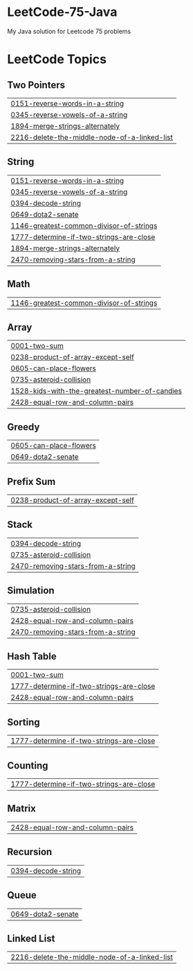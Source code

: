 # LeetCode-75-Java
My Java solution for Leetcode 75 problems 

<!---LeetCode Topics Start-->
# LeetCode Topics
## Two Pointers
|  |
| ------- |
| [0151-reverse-words-in-a-string](https://github.com/SanthiyaNehru/LeetCode-75-Java/tree/master/0151-reverse-words-in-a-string) |
| [0345-reverse-vowels-of-a-string](https://github.com/SanthiyaNehru/LeetCode-75-Java/tree/master/0345-reverse-vowels-of-a-string) |
| [1894-merge-strings-alternately](https://github.com/SanthiyaNehru/LeetCode-75-Java/tree/master/1894-merge-strings-alternately) |
| [2216-delete-the-middle-node-of-a-linked-list](https://github.com/SanthiyaNehru/LeetCode-75-Java/tree/master/2216-delete-the-middle-node-of-a-linked-list) |
## String
|  |
| ------- |
| [0151-reverse-words-in-a-string](https://github.com/SanthiyaNehru/LeetCode-75-Java/tree/master/0151-reverse-words-in-a-string) |
| [0345-reverse-vowels-of-a-string](https://github.com/SanthiyaNehru/LeetCode-75-Java/tree/master/0345-reverse-vowels-of-a-string) |
| [0394-decode-string](https://github.com/SanthiyaNehru/LeetCode-75-Java/tree/master/0394-decode-string) |
| [0649-dota2-senate](https://github.com/SanthiyaNehru/LeetCode-75-Java/tree/master/0649-dota2-senate) |
| [1146-greatest-common-divisor-of-strings](https://github.com/SanthiyaNehru/LeetCode-75-Java/tree/master/1146-greatest-common-divisor-of-strings) |
| [1777-determine-if-two-strings-are-close](https://github.com/SanthiyaNehru/LeetCode-75-Java/tree/master/1777-determine-if-two-strings-are-close) |
| [1894-merge-strings-alternately](https://github.com/SanthiyaNehru/LeetCode-75-Java/tree/master/1894-merge-strings-alternately) |
| [2470-removing-stars-from-a-string](https://github.com/SanthiyaNehru/LeetCode-75-Java/tree/master/2470-removing-stars-from-a-string) |
## Math
|  |
| ------- |
| [1146-greatest-common-divisor-of-strings](https://github.com/SanthiyaNehru/LeetCode-75-Java/tree/master/1146-greatest-common-divisor-of-strings) |
## Array
|  |
| ------- |
| [0001-two-sum](https://github.com/SanthiyaNehru/LeetCode-75-Java/tree/master/0001-two-sum) |
| [0238-product-of-array-except-self](https://github.com/SanthiyaNehru/LeetCode-75-Java/tree/master/0238-product-of-array-except-self) |
| [0605-can-place-flowers](https://github.com/SanthiyaNehru/LeetCode-75-Java/tree/master/0605-can-place-flowers) |
| [0735-asteroid-collision](https://github.com/SanthiyaNehru/LeetCode-75-Java/tree/master/0735-asteroid-collision) |
| [1528-kids-with-the-greatest-number-of-candies](https://github.com/SanthiyaNehru/LeetCode-75-Java/tree/master/1528-kids-with-the-greatest-number-of-candies) |
| [2428-equal-row-and-column-pairs](https://github.com/SanthiyaNehru/LeetCode-75-Java/tree/master/2428-equal-row-and-column-pairs) |
## Greedy
|  |
| ------- |
| [0605-can-place-flowers](https://github.com/SanthiyaNehru/LeetCode-75-Java/tree/master/0605-can-place-flowers) |
| [0649-dota2-senate](https://github.com/SanthiyaNehru/LeetCode-75-Java/tree/master/0649-dota2-senate) |
## Prefix Sum
|  |
| ------- |
| [0238-product-of-array-except-self](https://github.com/SanthiyaNehru/LeetCode-75-Java/tree/master/0238-product-of-array-except-self) |
## Stack
|  |
| ------- |
| [0394-decode-string](https://github.com/SanthiyaNehru/LeetCode-75-Java/tree/master/0394-decode-string) |
| [0735-asteroid-collision](https://github.com/SanthiyaNehru/LeetCode-75-Java/tree/master/0735-asteroid-collision) |
| [2470-removing-stars-from-a-string](https://github.com/SanthiyaNehru/LeetCode-75-Java/tree/master/2470-removing-stars-from-a-string) |
## Simulation
|  |
| ------- |
| [0735-asteroid-collision](https://github.com/SanthiyaNehru/LeetCode-75-Java/tree/master/0735-asteroid-collision) |
| [2428-equal-row-and-column-pairs](https://github.com/SanthiyaNehru/LeetCode-75-Java/tree/master/2428-equal-row-and-column-pairs) |
| [2470-removing-stars-from-a-string](https://github.com/SanthiyaNehru/LeetCode-75-Java/tree/master/2470-removing-stars-from-a-string) |
## Hash Table
|  |
| ------- |
| [0001-two-sum](https://github.com/SanthiyaNehru/LeetCode-75-Java/tree/master/0001-two-sum) |
| [1777-determine-if-two-strings-are-close](https://github.com/SanthiyaNehru/LeetCode-75-Java/tree/master/1777-determine-if-two-strings-are-close) |
| [2428-equal-row-and-column-pairs](https://github.com/SanthiyaNehru/LeetCode-75-Java/tree/master/2428-equal-row-and-column-pairs) |
## Sorting
|  |
| ------- |
| [1777-determine-if-two-strings-are-close](https://github.com/SanthiyaNehru/LeetCode-75-Java/tree/master/1777-determine-if-two-strings-are-close) |
## Counting
|  |
| ------- |
| [1777-determine-if-two-strings-are-close](https://github.com/SanthiyaNehru/LeetCode-75-Java/tree/master/1777-determine-if-two-strings-are-close) |
## Matrix
|  |
| ------- |
| [2428-equal-row-and-column-pairs](https://github.com/SanthiyaNehru/LeetCode-75-Java/tree/master/2428-equal-row-and-column-pairs) |
## Recursion
|  |
| ------- |
| [0394-decode-string](https://github.com/SanthiyaNehru/LeetCode-75-Java/tree/master/0394-decode-string) |
## Queue
|  |
| ------- |
| [0649-dota2-senate](https://github.com/SanthiyaNehru/LeetCode-75-Java/tree/master/0649-dota2-senate) |
## Linked List
|  |
| ------- |
| [2216-delete-the-middle-node-of-a-linked-list](https://github.com/SanthiyaNehru/LeetCode-75-Java/tree/master/2216-delete-the-middle-node-of-a-linked-list) |
<!---LeetCode Topics End-->